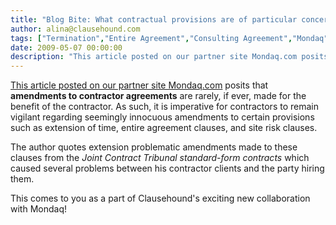 ```yaml
---
title: "Blog Bite: What contractual provisions are of particular concern to an independent contractor when amending a contract?"
author: alina@clausehound.com
tags: ["Termination","Entire Agreement","Consulting Agreement","Mondaq","Learn","UK"]
date: 2009-05-07 00:00:00
description: "This article posted on our partner site Mondaq.com posits that amendments to contractor agreements are rarely, if ever, made for the benefit of the contractor. As such, it is imperative for contractors to remain vigilant regarding seemingly innocuous amendments."
---
```


[This article posted on our partner site Mondaq.com](http://www.mondaq.com/x/79130/Contract+Flash+Points+Part+4+What+To+Look+Out+For+As+A+Contractor+The+Devil+Is+In+The+Detail) posits that **amendments to contractor agreements** are rarely, if ever, made for the benefit of the contractor. As such, it is imperative for contractors to remain vigilant regarding seemingly innocuous amendments to certain provisions such as extension of time, entire agreement clauses, and site risk clauses. 

The author quotes extension problematic amendments made to these clauses from the *Joint Contract Tribunal standard-form contracts* which caused several problems between his contractor clients and the party hiring them.

This comes to you as a part of Clausehound's exciting new collaboration with Mondaq!
